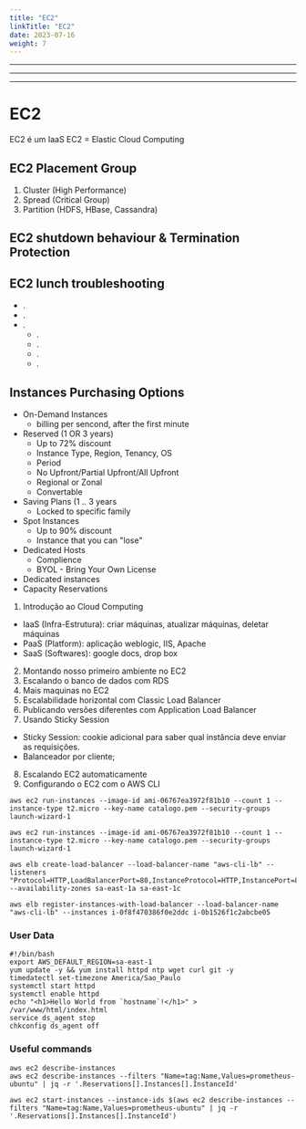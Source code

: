 ```yaml
---
title: "EC2"
linkTitle: "EC2"
date: 2023-07-16
weight: 7
---
```


---------------
---------------
---------------

# EC2

EC2 é um IaaS
EC2 = Elastic Cloud Computing

## EC2 Placement Group
1. Cluster (High Performance)
2. Spread (Critical Group)
3. Partition (HDFS, HBase, Cassandra)

## EC2 shutdown behaviour & Termination Protection

## EC2 lunch troubleshooting
- .
- .
- .
    - .
    - .
    - .
    - .

## Instances Purchasing Options
- On-Demand Instances
    - billing per sencond, after the first minute
- Reserved (1 OR 3 years)
    - Up to 72% discount
    - Instance Type, Region, Tenancy, OS
    - Period
    - No Upfront/Partial Upfront/All Upfront
    - Regional or Zonal
    - Convertable
- Saving Plans (1 .. 3 years
    - Locked to specific family
- Spot Instances
    - Up to 90% discount
    - Instance that you can "lose"
- Dedicated Hosts
    - Complience
    - BYOL - Bring Your Own License
- Dedicated instances
- Capacity Reservations

01. Introdução ao Cloud Computing
- IaaS (Infra-Estrutura): criar máquinas, atualizar máquinas, deletar máquinas
- PaaS (Platform): aplicação weblogic, IIS, Apache
- SaaS (Softwares): google docs, drop box

02. Montando nosso primeiro ambiente no EC2
03. Escalando o banco de dados com RDS
04. Mais maquinas no EC2
05. Escalabilidade horizontal com Classic Load Balancer
06. Publicando versões diferentes com Application Load Balancer
07. Usando Sticky Session
- Sticky Session: cookie adicional para saber qual instância deve enviar as requisições.
- Balanceador por cliente;
08. Escalando EC2 automaticamente
09. Configurando o EC2 com o AWS CLI
```
aws ec2 run-instances --image-id ami-06767ea3972f81b10 --count 1 --instance-type t2.micro --key-name catalogo.pem --security-groups launch-wizard-1

aws ec2 run-instances --image-id ami-06767ea3972f81b10 --count 1 --instance-type t2.micro --key-name catalogo.pem --security-groups launch-wizard-1

aws elb create-load-balancer --load-balancer-name "aws-cli-lb" --listeners "Protocol=HTTP,LoadBalancerPort=80,InstanceProtocol=HTTP,InstancePort=8080" --availability-zones sa-east-1a sa-east-1c

aws elb register-instances-with-load-balancer --load-balancer-name "aws-cli-lb" --instances i-0f8f470386f0e2ddc i-0b1526f1c2abcbe05
```
### User Data
```
#!/bin/bash
export AWS_DEFAULT_REGION=sa-east-1
yum update -y && yum install httpd ntp wget curl git -y
timedatectl set-timezone America/Sao_Paulo
systemctl start httpd
systemctl enable httpd
echo "<h1>Hello World from `hostname`!</h1>" > /var/www/html/index.html
service ds_agent stop
chkconfig ds_agent off
```


### Useful commands
```
aws ec2 describe-instances
aws ec2 describe-instances --filters "Name=tag:Name,Values=prometheus-ubuntu" | jq -r '.Reservations[].Instances[].InstanceId'

aws ec2 start-instances --instance-ids $(aws ec2 describe-instances --filters "Name=tag:Name,Values=prometheus-ubuntu" | jq -r '.Reservations[].Instances[].InstanceId')
```